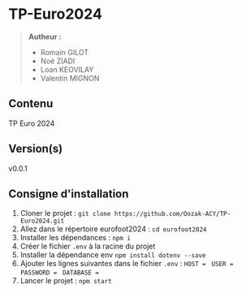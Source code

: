 # TP-Euro2024
> **Autheur :** 
> - Romain GILOT
> - Noé ZIADI
> - Loan KEOVILAY
> - Valentin MIGNON

## Contenu
TP Euro 2024

## Version(s)
v0.0.1

## Consigne d'installation
1. Cloner le projet : ```git clone https://github.com/Oozak-ACY/TP-Euro2024.git```
2. Allez dans le répertoire eurofoot2024 : ```cd eurofoot2024```
3. Installer les dépendances : ```npm i```
4. Créer le fichier ```.env``` à la racine du projet
5. Installer la dépendance env ```npm install dotenv --save```
6. Ajouter les lignes suivantes dans le fichier ```.env``` :
```HOST = ```
```USER = ```
```PASSWORD = ```
```DATABASE = ```
7. Lancer le projet : ```npm start```
